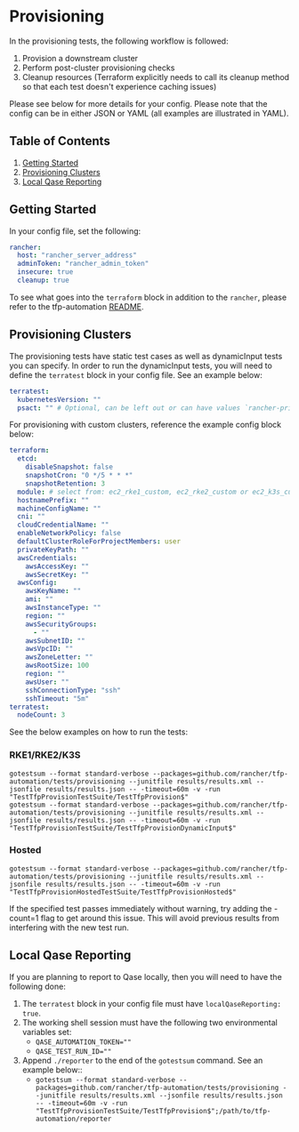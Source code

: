 # Provisioning

In the provisioning tests, the following workflow is followed:

1. Provision a downstream cluster
2. Perform post-cluster provisioning checks
3. Cleanup resources (Terraform explicitly needs to call its cleanup method so that each test doesn't experience caching issues)

Please see below for more details for your config. Please note that the config can be in either JSON or YAML (all examples are illustrated in YAML).

## Table of Contents
1. [Getting Started](#Getting-Started)
2. [Provisioning Clusters](#Provisioning=Clusters)
3. [Local Qase Reporting](#Local-Qase-Reporting)

## Getting Started
In your config file, set the following:
```yaml
rancher:
  host: "rancher_server_address"
  adminToken: "rancher_admin_token"
  insecure: true
  cleanup: true
```

To see what goes into the `terraform` block in addition to the `rancher`, please refer to the tfp-automation [README](../../README.md).

## Provisioning Clusters
The provisioning tests have static test cases as well as dynamicInput tests you can specify. In order to run the dynamicInput tests, you will need to define the `terratest` block in your config file. See an example below:

```yaml
terratest:
  kubernetesVersion: ""
  psact: "" # Optional, can be left out or can have values `rancher-privileged` or `rancher-restricted`
  ```

For provisioning with custom clusters, reference the example config block below:

```yaml
terraform:
  etcd:
    disableSnapshot: false
    snapshotCron: "0 */5 * * *"
    snapshotRetention: 3
  module: # select from: ec2_rke1_custom, ec2_rke2_custom or ec2_k3s_custom
  hostnamePrefix: ""
  machineConfigName: ""
  cni: ""
  cloudCredentialName: ""
  enableNetworkPolicy: false
  defaultClusterRoleForProjectMembers: user
  privateKeyPath: ""
  awsCredentials:
    awsAccessKey: ""
    awsSecretKey: ""
  awsConfig:
    awsKeyName: ""
    ami: ""
    awsInstanceType: ""
    region: ""
    awsSecurityGroups:
      - ""
    awsSubnetID: ""
    awsVpcID: ""
    awsZoneLetter: ""
    awsRootSize: 100
    region: ""
    awsUser: ""
    sshConnectionType: "ssh"
    sshTimeout: "5m"
terratest:
  nodeCount: 3
```

See the below examples on how to run the tests:

### RKE1/RKE2/K3S

`gotestsum --format standard-verbose --packages=github.com/rancher/tfp-automation/tests/provisioning --junitfile results/results.xml --jsonfile results/results.json -- -timeout=60m -v -run "TestTfpProvisionTestSuite/TestTfpProvision$"` \
`gotestsum --format standard-verbose --packages=github.com/rancher/tfp-automation/tests/provisioning --junitfile results/results.xml --jsonfile results/results.json -- -timeout=60m -v -run "TestTfpProvisionTestSuite/TestTfpProvisionDynamicInput$"`

### Hosted

`gotestsum --format standard-verbose --packages=github.com/rancher/tfp-automation/tests/provisioning --junitfile results/results.xml --jsonfile results/results.json -- -timeout=60m -v -run "TestTfpProvisionHostedTestSuite/TestTfpProvisionHosted$"`

If the specified test passes immediately without warning, try adding the -count=1 flag to get around this issue. This will avoid previous results from interfering with the new test run.

## Local Qase Reporting
If you are planning to report to Qase locally, then you will need to have the following done:
1. The `terratest` block in your config file must have `localQaseReporting: true`.
2. The working shell session must have the following two environmental variables set:
     - `QASE_AUTOMATION_TOKEN=""`
     - `QASE_TEST_RUN_ID=""`
3. Append `./reporter` to the end of the `gotestsum` command. See an example below::
     - `gotestsum --format standard-verbose --packages=github.com/rancher/tfp-automation/tests/provisioning --junitfile results/results.xml --jsonfile results/results.json -- -timeout=60m -v -run "TestTfpProvisionTestSuite/TestTfpProvision$";/path/to/tfp-automation/reporter`